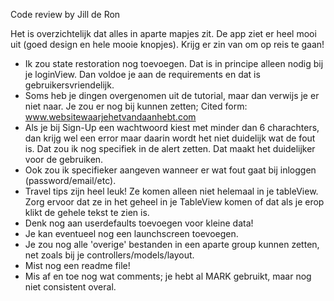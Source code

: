 Code review by Jill de Ron


Het is overzichtelijk dat alles in aparte mapjes zit. 
De app ziet er heel mooi uit (goed design en hele mooie knopjes). 
Krijg er zin van om op reis te gaan!


- Ik zou state restoration nog toevoegen. Dat is in principe alleen nodig bij je loginView. Dan voldoe je aan de requirements en dat is gebruikersvriendelijk. 
- Soms heb je dingen overgenomen uit de tutorial, maar dan verwijs je er niet naar. Je zou er nog bij kunnen zetten; Cited form: www.websitewaarjehetvandaanhebt.com
- Als je bij Sign-Up een wachtwoord kiest met minder dan 6 charachters, dan krijg wel een error maar daarin wordt het niet duidelijk wat de fout is. Dat zou ik nog specifiek in de alert zetten. Dat maakt het duidelijker voor de gebruiken. 
- Ook zou ik specifieker aangeven wanneer er wat fout gaat bij inloggen (password/email/etc).
- Travel tips zijn heel leuk! Ze komen alleen niet helemaal in je tableView. Zorg ervoor dat ze in het geheel in je TableView komen of dat als je erop klikt de gehele tekst te zien is. 
- Denk nog aan userdefaults toevoegen voor kleine data!
- Je kan eventueel nog een launchscreen toevoegen.
- Je zou nog alle 'overige' bestanden in een aparte group kunnen zetten, net zoals bij je controllers/models/layout.
- Mist nog een readme file!
- Mis af en toe nog wat comments; je hebt al MARK gebruikt, maar nog niet consistent overal.
